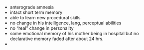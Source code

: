
- anterograde amnesia
- intact short term memory
- able to learn new procedural skills
- no change in his intelligence, lang, perceptual abilities
- no “real” change in personality
- some emotional memory of his mother being in hospital but no declarative  memory faded after about 24 hrs.
- 